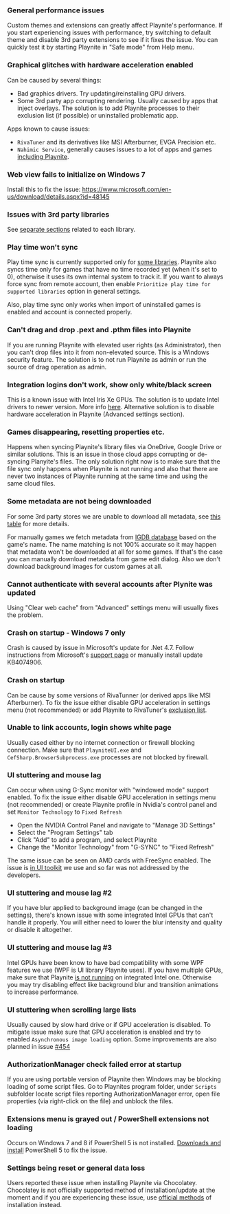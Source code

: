### General performance issues

Custom themes and extensions can greatly affect Playnite's performance. If you start experiencing issues with performance, try switching to default theme and disable 3rd party extensions to see if it fixes the issue. You can quickly test it by starting Playnite in "Safe mode" from Help menu.

### Graphical glitches with hardware acceleration enabled

Can be caused by several things:
- Bad graphics drivers. Try updating/reinstalling GPU drivers.
- Some 3rd party app corrupting rendering. Usually caused by apps that inject overlays. The solution is to add Playnite processes to their exclusion list (if possible) or uninstalled problematic app.

Apps known to cause issues:
- `RivaTuner` and its derivatives like MSI Afterburner, EVGA Precision etc.
- `Nahimic Service`, generally causes issues to a lot of apps and games [including Playnite](https://playnite.link/forum/thread-747.html).

### Web view fails to initialize on Windows 7

Install this to fix the issue: https://www.microsoft.com/en-us/download/details.aspx?id=48145

### Issues with 3rd party libraries

See [separate sections](https://github.com/JosefNemec/Playnite/wiki#3rd-party-libraries) related to each library.

### Play time won't sync

Play time sync is currently supported only for [some libraries](https://github.com/JosefNemec/Playnite/wiki/Feature-table-based-on-library-provider). Playnite also syncs time only for games that have no time recorded yet (when it's set to 0), otherwise it uses its own internal system to track it. If you want to always force sync from remote account, then enable `Prioritize play time for supported libraries` option in general settings.

Also, play time sync only works when import of uninstalled games is enabled and account is connected properly.

### Can't drag and drop .pext and .pthm files into Playnite

If you are running Playnite with elevated user rights (as Administrator), then you can't drop files into it from non-elevated source. This is a Windows security feature. The solution is to not run Playnite as admin or run the source of drag operation as admin.

### Integration logins don't work, show only white/black screen

This is a known issue with Intel Iris Xe GPUs. The solution is to update Intel drivers to newer version. More info [here](https://github.com/dotnet/wpf/issues/3817#issuecomment-857667684). Alternative solution is to disable hardware acceleration in Playnite (Advanced settings section).

### Games disappearing, resetting properties etc.

Happens when syncing Playnite's library files via OneDrive, Google Drive or similar solutions. This is an issue in those cloud apps corrupting or de-syncing Planyite's files. The only solution right now is to make sure that the file sync only happens when Playnite is not running and also that there are never two instances of Playnite running at the same time and using the same cloud files.

### Some metadata are not being downloaded

For some 3rd party stores we are unable to download all metadata, see [this table](https://github.com/JosefNemec/Playnite/wiki/Feature-table-based-on-library-provider) for more details.

For manually games we fetch metadata from [IGDB database](https://www.igdb.com) based on the game's name. The name matching is not 100% accurate so it may happen that metadata won't be downloaded at all for some games. If that's the case you can manually download metadata from game edit dialog. Also we don't download background images for custom games at all.

### Cannot authenticate with several accounts after Plynite was updated

Using "Clear web cache" from "Advanced" settings menu will usually fixes the problem.

### Crash on startup - Windows 7 only

Crash is caused by issue in Microsoft's update for .Net 4.7. Follow instructions from Microsoft's [support page](https://support.microsoft.com/en-us/help/4074906/typeinitializationexception-or-fileformatexception-error-in-wpf-apps-t) or manually install update KB4074906.

### Crash on startup

Can be cause by some versions of RivaTunner (or derived apps like MSI Afterburner). To fix the issue either disable GPU acceleration in settings menu (not recommended) or add Playnite to RivaTuner's [exclusion list](https://forums.guru3d.com/threads/excluding-my-application-by-default-rivatuner-causes-latent-crashes.412456/).

### Unable to link accounts, login shows white page

Usually cased either by no internet connection or firewall blocking connection. Make sure that `PlayniteUI.exe` and `CefSharp.BrowserSubprocess.exe` processes are not blocked by firewall.

### UI stuttering and mouse lag

Can occur when using G-Sync monitor with "windowed mode" support enabled. To fix the issue either disable GPU acceleration in settings menu (not recommended) or create Playnite profile in Nvidia's control panel and set `Monitor Technology` to `Fixed Refresh`

* Open the NVIDIA Control Panel and navigate to "Manage 3D Settings"
* Select the "Program Settings" tab
* Click "Add" to add a program, and select Playnite
* Change the "Monitor Technology" from "G-SYNC" to "Fixed Refresh"

The same issue can be seen on AMD cards with FreeSync enabled. The issue is [in UI toolkit](https://github.com/dotnet/wpf/issues/2294) we use and so far was not addressed by the developers.

### UI stuttering and mouse lag #2

If you have blur applied to background image (can be changed in the settings), there's known issue with some integrated Intel GPUs that can't handle it properly. You will either need to lower the blur intensity and quality or disable it altogether.

### UI stuttering and mouse lag #3

Intel GPUs have been know to have bad compatibility with some WPF features we use (WPF is UI library Playnite uses). If you have multiple GPUs, make sure that Playnite [is not running](https://www.digitalcitizen.life/set-which-video-cards-are-used-apps-games-windows-10/) on integrated Intel one. Otherwise you may try disabling effect like background blur and transition animations to increase performance.

### UI stuttering when scrolling large lists

Usually caused by slow hard drive or if GPU acceleration is disabled. To mitigate issue make sure that GPU acceleration is enabled and try to enabled `Asynchronous image loading` option. Some improvements are also planned in issue [#454](https://github.com/JosefNemec/Playnite/issues/454)

### AuthorizationManager check failed error at startup

If you are using portable version of Playnite then Windows may be blocking loading of some script files. Go to Playnites program folder, under `Scripts` subfolder locate script files reporting AuthorizationManager error, open file properties (via right-click on the file) and unblock the files.

### Extensions menu is grayed out / PowerShell extensions not loading

Occurs on Windows 7 and 8 if PowerShell 5 is not installed. [Downloads and install](https://www.microsoft.com/en-us/download/details.aspx?id=54616) PowerShell 5 to fix the issue.

### Settings being reset or general data loss

Users reported these issue when installing Playnite via Chocolatey. Chocolatey is not officially supported method of installation/update at the moment and if you are experiencing these issue, use [official methods](https://playnite.link/download.html) of installation instead.